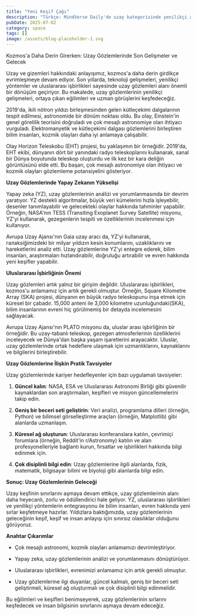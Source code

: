 ```yaml
---
title: "Yeni Keşif Çağı"
description: "Türkçe: MindVerse Daily'de uzay kategorisinde yenilikçi araştırmaları ve içgörülerı keşfedin."
pubDate: 2025-07-02
category: space
tags: []
image: /assets/blog-placeholder-1.svg
---
```


Kozmos'a Daha Derin Girerken: Uzay Gözlemlerinde Son Gelişmeler ve Gelecek

Uzay ve gizemleri hakkındaki anlayışımız, kozmos'a daha derin girdikçe evrimleşmeye devam ediyor. Son yıllarda, teknoloji gelişmeleri, yenilikçi yöntemler ve uluslararası işbirlikleri sayesinde uzay gözlemleri alanı önemli bir dönüşüm geçiriyor. Bu makalede, uzay gözlemlerinin yenilikçi gelişmeleri, ortaya çıkan eğilimleri ve uzman görüşlerini keşfedeceğiz.

2019'da, ikili nötron yıldızı birleşmesinden gelen kütleçekimi dalgalarının tespit edilmesi, astronomide bir dönüm noktası oldu. Bu olay, Einstein'in genel görelilik teorisini doğruladı ve çok mesajlı astronomiye olan ihtiyacı vurguladı. Elektromanyetik ve kütleçekimi dalgası gözlemlerini birleştiren bilim insanları, kozmik olayları daha iyi anlamaya çalışabilir.

Olay Horizon Teleskobu (EHT) projesi, bu yaklaşımın bir örneğidir. 2019'da, EHT ekibi, dünyanın dört bir yanındaki radyo teleskoplarını kullanarak, sanal bir Dünya boyutunda teleskop oluşturdu ve ilk kez bir kara deliğin görüntüsünü elde etti. Bu başarı, çok mesajlı astronomiye olan ihtiyacı ve kozmik olayları gözlemleme potansiyelini gösteriyor.

**Uzay Gözlemlerinde Yapay Zekanın Yükselişi**

Yapay zeka (YZ), uzay gözlemlerinin análizi ve yorumlanmasında bir devrim yaratıyor. YZ destekli algoritmalar, büyük veri kümelerini hızla işleyebilir, desenler tanımlayabilir ve gelecekteki olaylar hakkında tahminler yapabilir. Örneğin, NASA'nın TESS (Transiting Exoplanet Survey Satellite) misyonu, YZ'yi kullanarak, gezegenlerin tespiti ve özelliklerinin incelenmesi için kullanıyor.

Avrupa Uzay Ajansı'nın Gaia uzay aracı da, YZ'yi kullanarak, галaksiğimizdeki bir milyar yıldızın kesin konumlarını, uzaklıklarını ve hareketlerini analiz etti. Uzay gözlemlerine YZ'yi entegre ederek, bilim insanları, araştırmaları hızlandırabilir, doğruluğu artırabilir ve evren hakkında yeni keşifler yapabilir.

**Uluslararası İşbirliğinin Önemi**

Uzay gözlemleri artık yalnız bir girişim değildir. Uluslararası işbirlikleri, kozmos'u anlamamız için artık gerekli olmuştur. Örneğin, Square Kilometre Array (SKA) projesi, dünyanın en büyük radyo teleskopunu inşa etmek için küresel bir çabadır. 15,000 anteni ile 3,000 kilometre uzunluğundaki(SKA), bilim insanlarının evreni hiç görülmemiş bir detayda incelemesini sağlayacak.

Avrupa Uzay Ajansı'nın PLATO misyonu da, uluslar arası işbirliğinin bir örneğidir. Bu uzay-tabanlı teleskop, gezegen atmosferlerinin özelliklerini inceleyecek ve Dünya'dan başka yaşam işaretlerini arayacaktır. Uluslar, uzay gözlemlerinde ortak hedeflere ulaşmak için uzmanlıklarını, kaynaklarını ve bilgilerini birleştirebilir.

**Uzay Gözlemlerine İlişkin Pratik Tavsiyeler**

Uzay gözlemlerinde kariyer hedefleyenler için bazı uygulamalı tavsiyeler:

1. **Güncel kalın**: NASA, ESA ve Uluslararası Astronomi Birliği gibi güvenilir kaynaklardan son araştırmaları, keşifleri ve misyon güncellemelerini takip edin.

2. **Geniş bir beceri seti geliştirin**: Veri analizi, programlama dilleri (örneğin, Python) ve bilimsel görselleştirme araçları (örneğin, Matplotlib) gibi alanlarda uzmanlaşın.

3. **Küresel ağ oluşturun**: Uluslararası konferanslara katılın, çevrimiçi forumlara (örneğin, Reddit'in r/Astronomy) katılın ve alan profesyonelleriyle bağlantı kurun, fırsatlar ve işbirlikleri hakkında bilgi edinmek için.

4. **Çok disiplinli bilgi edin**: Uzay gözlemlerine ilgili alanlarda, fizik, matematik, bilgisayar bilimi ve biyoloji gibi alanlarda bilgi edin.

**Sonuç: Uzay Gözlemlerinin Geleceği**

Uzay keşfinin sınırlarını aşmaya devam ettikçe, uzay gözlemlerinin alanı daha heyecanlı, zorlu ve ödüllendirici hale geliyor. YZ, uluslararası işbirlikleri ve yenilikçi yöntemlerin entegrasyonu ile bilim insanları, evren hakkında yeni sırlar keşfetmeye hazırlar. Yıldızlara baktığımızda, uzay gözlemlerinin geleceğinin keşif, keşif ve insan anlayışı için sınırsız olasılıklar olduğunu görüyoruz.

**Anahtar Çıkarımlar**

* Çok mesajlı astronomi, kozmik olayları anlamamızı devrimleştiriyor.

* Yapay zeka, uzay gözlemlerinin análizi ve yorumlanmasını dönüştürüyor.

* Uluslararası işbirlikleri, evrenimizi anlamamız için artık gerekli olmuştur.

* Uzay gözlemlerine ilgi duyanlar, güncel kalmalı, geniş bir beceri seti geliştirmeli, küresel ağ oluşturmalı ve çok disiplinli bilgi edinmelidir.

Bu eğilimleri ve keşifleri benimseyerek, uzay gözlemlerinin sırlarını keşfedecek ve insan bilgisinin sınırlarını aşmaya devam edeceğiz.